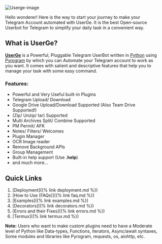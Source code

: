 ![Userge-image](https://user-images.githubusercontent.com/116146426/270860618-af7e5709-9cf1-46ca-ace7-de09e94cf09e.jpg)

Hello wonderer! Here is the way to start your journey to make your Telegram Account automated with UserGe. It is the best Open-source Userbot for Telegram to simplify your daily task in a convenient way.

## What is UserGe?

<b>[UserGe](https://github.com/usergeteam/userge)</b> is a Powerful, Pluggable Telegram UserBot written in [Python](https://www.python.org/) using [Pyrogram](https://github.com/pyrogram) by which you can Automate your Telegram account to work as you want. It comes with salient and descriptive features that help you to manage your task with some easy command.

### Features:
*  Powerful and Very Useful built-in Plugins
*  Telegram Upload/ Download
*  Google Drive Upload/Download Supported (Also Team Drive Supported!)
*  (Zip/ Unzip/ tar) Supported
*  Multi Archives Split/ Combine Supported
*  PM Permit/ AFK
*  Notes/ Filters/ Welcomes
*  Plugin Manager
*  OCR Image reader
*  Remove Background APIs
*  Group Management
*  Built-in help support (Use **.help**)
*  and much more...

## Quick Links
1. [Deployment]({% link deployment.md %})
2. [How to Use (FAQs)]({% link faq.md %})
3. [Examples]({% link examples.md %})
4. [Decorators]({% link decorators.md %})
5. [Errors and their Fixes]({% link errors.md %})
6. [Termux]({% link termux.md %})

**Note:** Users who want to make custom plugins need to have a Moderate level of Python like Data-types, Functions, Iterators, Async/await syntaxes, Some modules and libraries like Pyrogram, requests, os, aiohttp, etc.
